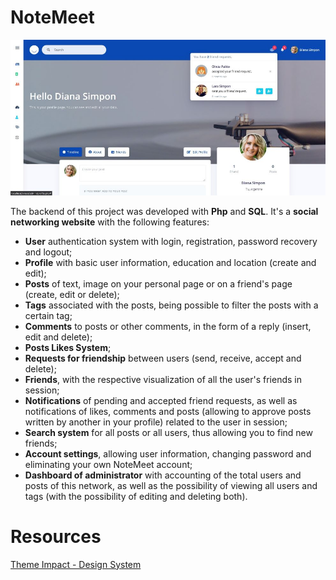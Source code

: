 # NoteMeet
![alt text](https://github.com/sansliv08/notemeet/blob/main/admin/assets/img/NoteMeet-profile.jpg "Profile Page in NoteMeet")

The backend of this project was developed with **Php** and **SQL**. It's a **social networking website** with the following features:
- **User** authentication system with login, registration, password recovery and logout;
- **Profile** with basic user information, education and location (create and edit);
- **Posts** of text, image on your personal page or on a friend's page (create, edit or delete);
- **Tags** associated with the posts, being possible to filter the posts with a certain tag;
- **Comments** to posts or other comments, in the form of a reply (insert, edit and delete);
- **Posts Likes System**;
- **Requests for friendship** between users (send, receive, accept and delete);
- **Friends**, with the respective visualization of all the user's friends in session;
- **Notifications** of pending and accepted friend requests, as well as notifications of likes, comments and posts (allowing to approve posts written by another in your profile) related to the user in session;
- **Search system** for all posts or all users, thus allowing you to find new friends;
- **Account settings**, allowing user information, changing password and eliminating your own NoteMeet account;
- **Dashboard of administrator** with accounting of the total users and posts of this network, as well as the possibility of viewing all users and tags (with the possibility of editing and deleting both).

# Resources
[Theme Impact - Design System](https://demos.creative-tim.com/impact-design-system/)
